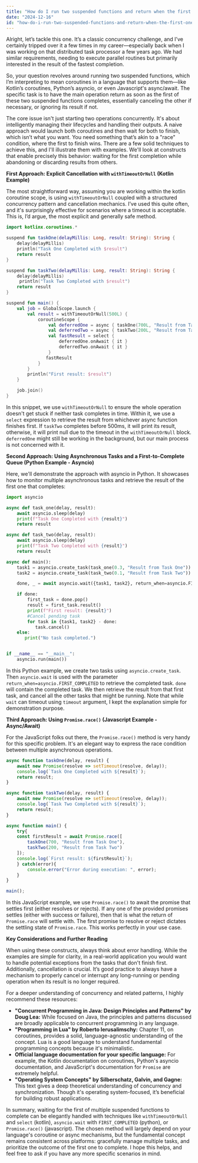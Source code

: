 ```yaml
---
title: "How do I run two suspended functions and return when the first one finishes?"
date: "2024-12-16"
id: "how-do-i-run-two-suspended-functions-and-return-when-the-first-one-finishes"
---
```


Alright, let’s tackle this one. It’s a classic concurrency challenge, and I’ve certainly tripped over it a few times in my career—especially back when I was working on that distributed task processor a few years ago. We had similar requirements, needing to execute parallel routines but primarily interested in the result of the fastest completion.

So, your question revolves around running two suspended functions, which I’m interpreting to mean coroutines in a language that supports them—like Kotlin’s coroutines, Python’s asyncio, or even Javascript's async/await. The specific task is to have the main operation return as soon as the first of these two suspended functions completes, essentially canceling the other if necessary, or ignoring its result if not.

The core issue isn't just starting two operations concurrently. It's about intelligently managing their lifecycles and handling their outputs. A naive approach would launch both coroutines and then wait for both to finish, which isn’t what you want. You need something that’s akin to a "race" condition, where the first to finish wins. There are a few solid techniques to achieve this, and I'll illustrate them with examples. We'll look at constructs that enable precisely this behavior: waiting for the first completion while abandoning or discarding results from others.

**First Approach: Explicit Cancellation with `withTimeoutOrNull` (Kotlin Example)**

The most straightforward way, assuming you are working within the kotlin coroutine scope, is using `withTimeoutOrNull` coupled with a structured concurrency pattern and cancellation mechanics. I’ve used this quite often, and it's surprisingly effective for scenarios where a timeout is acceptable. This is, I’d argue, the most explicit and generally safe method.

```kotlin
import kotlinx.coroutines.*

suspend fun taskOne(delayMillis: Long, result: String): String {
    delay(delayMillis)
    println("Task One Completed with $result")
    return result
}

suspend fun taskTwo(delayMillis: Long, result: String): String {
    delay(delayMillis)
     println("Task Two Completed with $result")
    return result
}

suspend fun main() {
    val job = GlobalScope.launch {
        val result = withTimeoutOrNull(500L) {
            coroutineScope {
                val deferredOne = async { taskOne(700L, "Result from Task One") }
                val deferredTwo = async { taskTwo(200L, "Result from Task Two") }
                val fastResult = select {
                    deferredOne.onAwait { it }
                    deferredTwo.onAwait { it }
                }
               fastResult
            }
        }
        println("First result: $result")
    }

    job.join()
}

```

In this snippet, we use `withTimeoutOrNull` to ensure the whole operation doesn't get stuck if neither task completes in time. Within it, we use a `select` expression to retrieve the result from whichever async function finishes first. If `taskTwo` completes before 500ms, it will print its result, otherwise, it will print null due to the timeout in the `withTimeoutOrNull` block. `deferredOne` might still be working in the background, but our main process is not concerned with it.

**Second Approach: Using Asynchronous Tasks and a First-to-Complete Queue (Python Example - Asyncio)**

Here, we'll demonstrate the approach with asyncio in Python. It showcases how to monitor multiple asynchronous tasks and retrieve the result of the first one that completes:

```python
import asyncio

async def task_one(delay, result):
    await asyncio.sleep(delay)
    print(f"Task One Completed with {result}")
    return result

async def task_two(delay, result):
    await asyncio.sleep(delay)
    print(f"Task Two Completed with {result}")
    return result

async def main():
    task1 = asyncio.create_task(task_one(0.3, "Result from Task One"))
    task2 = asyncio.create_task(task_two(0.1, "Result from Task Two"))

    done, _ = await asyncio.wait({task1, task2}, return_when=asyncio.FIRST_COMPLETED)

    if done:
        first_task = done.pop()
        result = first_task.result()
        print(f"First result: {result}")
        #Cancel pending task
        for task in {task1, task2} - done:
           task.cancel()
    else:
       print("No task completed.")


if __name__ == "__main__":
    asyncio.run(main())
```

In this Python example, we create two tasks using `asyncio.create_task`. Then `asyncio.wait` is used with the parameter `return_when=asyncio.FIRST_COMPLETED` to retrieve the completed task. `done` will contain the completed task. We then retrieve the result from that first task, and cancel all the other tasks that might be running. Note that while `wait` can timeout using `timeout` argument, I kept the explanation simple for demonstration purpose.

**Third Approach: Using `Promise.race()` (Javascript Example - Async/Await)**

For the JavaScript folks out there, the `Promise.race()` method is very handy for this specific problem. It's an elegant way to express the race condition between multiple asynchronous operations.

```javascript
async function taskOne(delay, result) {
    await new Promise(resolve => setTimeout(resolve, delay));
    console.log(`Task One Completed with ${result}`);
    return result;
}

async function taskTwo(delay, result) {
    await new Promise(resolve => setTimeout(resolve, delay));
    console.log(`Task Two Completed with ${result}`);
    return result;
}

async function main() {
    try{
    const firstResult = await Promise.race([
        taskOne(700, "Result from Task One"),
        taskTwo(200, "Result from Task Two")
    ]);
    console.log(`First result: ${firstResult}`);
    } catch(error){
        console.error("Error during execution: ", error);
    }
}

main();
```

In this JavaScript example, we use `Promise.race()` to await the promise that settles first (either resolves or rejects). If any one of the provided promises settles (either with success or failure), then that is what the return of `Promise.race` will settle with. The first promise to resolve or reject dictates the settling state of `Promise.race`. This works perfectly in your use case.

**Key Considerations and Further Reading**

When using these constructs, always think about error handling. While the examples are simple for clarity, in a real-world application you would want to handle potential exceptions from the tasks that don't finish first. Additionally, cancellation is crucial. It’s good practice to always have a mechanism to properly cancel or interrupt any long-running or pending operation when its result is no longer required.

For a deeper understanding of concurrency and related patterns, I highly recommend these resources:

*   **"Concurrent Programming in Java: Design Principles and Patterns" by Doug Lea:** While focused on Java, the principles and patterns discussed are broadly applicable to concurrent programming in any language.
*   **"Programming in Lua" by Roberto Ierusalimschy:** Chapter 11, on coroutines, provides a solid, language-agnostic understanding of the concept. Lua is a good language to understand fundamental programming concepts because it's minimalistic.
*   **Official language documentation for your specific language:** For example, the Kotlin documentation on coroutines, Python's asyncio documentation, and JavaScript's documentation for `Promise` are extremely helpful.
*   **"Operating System Concepts" by Silberschatz, Galvin, and Gagne:** This text gives a deep theoretical understanding of concurrency and synchronization. Though it's operating system-focused, it’s beneficial for building robust applications.

In summary, waiting for the first of multiple suspended functions to complete can be elegantly handled with techniques like `withTimeoutOrNull` and `select` (kotlin), `asyncio.wait` with `FIRST_COMPLETED` (python), or `Promise.race()` (javascript). The chosen method will largely depend on your language's coroutine or async mechanisms, but the fundamental concept remains consistent across platforms: gracefully manage multiple tasks, and prioritize the outcome of the first one to complete. I hope this helps, and feel free to ask if you have any more specific scenarios in mind.
